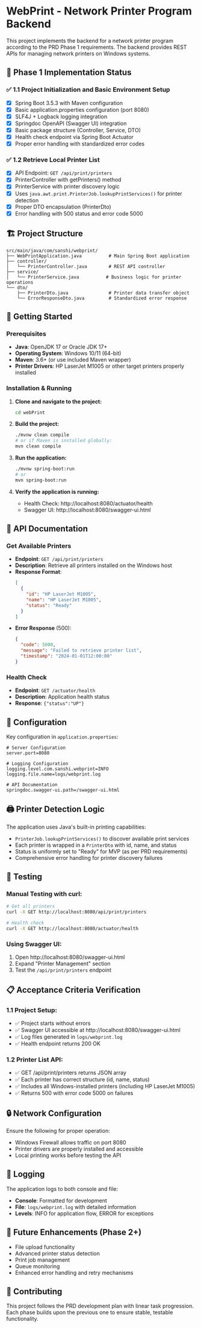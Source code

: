 # WebPrint - Network Printer Program Backend

This project implements the backend for a network printer program according to the PRD Phase 1 requirements. The backend provides REST APIs for managing network printers on Windows systems.

## 🎯 Phase 1 Implementation Status

### ✅ 1.1 Project Initialization and Basic Environment Setup
- [x] Spring Boot 3.5.3 with Maven configuration
- [x] Basic application.properties configuration (port 8080)
- [x] SLF4J + Logback logging integration
- [x] Springdoc OpenAPI (Swagger UI) integration
- [x] Basic package structure (Controller, Service, DTO)
- [x] Health check endpoint via Spring Boot Actuator
- [x] Proper error handling with standardized error codes

### ✅ 1.2 Retrieve Local Printer List
- [x] API Endpoint: `GET /api/print/printers`
- [x] PrinterController with getPrinters() method
- [x] PrinterService with printer discovery logic
- [x] Uses `java.awt.print.PrinterJob.lookupPrintServices()` for printer detection
- [x] Proper DTO encapsulation (PrinterDto)
- [x] Error handling with 500 status and error code 5000

## 🏗️ Project Structure

```
src/main/java/com/sanshi/webprint/
├── WebPrintApplication.java          # Main Spring Boot application
├── controller/
│   └── PrinterController.java        # REST API controller
├── service/
│   └── PrinterService.java          # Business logic for printer operations
└── dto/
    ├── PrinterDto.java               # Printer data transfer object
    └── ErrorResponseDto.java         # Standardized error response
```

## 🚀 Getting Started

### Prerequisites
- **Java**: OpenJDK 17 or Oracle JDK 17+
- **Operating System**: Windows 10/11 (64-bit)
- **Maven**: 3.6+ (or use included Maven wrapper)
- **Printer Drivers**: HP LaserJet M1005 or other target printers properly installed

### Installation & Running

1. **Clone and navigate to the project:**
   ```bash
   cd webPrint
   ```

2. **Build the project:**
   ```bash
   ./mvnw clean compile
   # or if Maven is installed globally:
   mvn clean compile
   ```

3. **Run the application:**
   ```bash
   ./mvnw spring-boot:run
   # or
   mvn spring-boot:run
   ```

4. **Verify the application is running:**
   - Health Check: http://localhost:8080/actuator/health
   - Swagger UI: http://localhost:8080/swagger-ui.html

## 📡 API Documentation

### Get Available Printers
- **Endpoint**: `GET /api/print/printers` 
- **Description**: Retrieve all printers installed on the Windows host
- **Response Format**:
  ```json
  [
    {
      "id": "HP LaserJet M1005",
      "name": "HP LaserJet M1005", 
      "status": "Ready"
    }
  ]
  ```
- **Error Response** (500):
  ```json
  {
    "code": 5000,
    "message": "Failed to retrieve printer list",
    "timestamp": "2024-01-01T12:00:00"
  }
  ```

### Health Check
- **Endpoint**: `GET /actuator/health`
- **Description**: Application health status
- **Response**: `{"status":"UP"}`

## 🔧 Configuration

Key configuration in `application.properties`:

```properties
# Server Configuration
server.port=8080

# Logging Configuration  
logging.level.com.sanshi.webprint=INFO
logging.file.name=logs/webprint.log

# API Documentation
springdoc.swagger-ui.path=/swagger-ui.html
```

## 🖨️ Printer Detection Logic

The application uses Java's built-in printing capabilities:
- `PrinterJob.lookupPrintServices()` to discover available print services
- Each printer is wrapped in a `PrinterDto` with id, name, and status
- Status is uniformly set to "Ready" for MVP (as per PRD requirements)
- Comprehensive error handling for printer discovery failures

## 🧪 Testing

### Manual Testing with curl:
```bash
# Get all printers
curl -X GET http://localhost:8080/api/print/printers

# Health check
curl -X GET http://localhost:8080/actuator/health
```

### Using Swagger UI:
1. Open http://localhost:8080/swagger-ui.html
2. Expand "Printer Management" section
3. Test the `/api/print/printers` endpoint

## 📋 Acceptance Criteria Verification

### 1.1 Project Setup:
- ✅ Project starts without errors
- ✅ Swagger UI accessible at http://localhost:8080/swagger-ui.html
- ✅ Log files generated in `logs/webprint.log`
- ✅ Health endpoint returns 200 OK

### 1.2 Printer List API:
- ✅ GET /api/print/printers returns JSON array
- ✅ Each printer has correct structure (id, name, status)
- ✅ Includes all Windows-installed printers (including HP LaserJet M1005)
- ✅ Returns 500 with error code 5000 on failures

## 🔒 Network Configuration

Ensure the following for proper operation:
- Windows Firewall allows traffic on port 8080
- Printer drivers are properly installed and accessible
- Local printing works before testing the API

## 📝 Logging

The application logs to both console and file:
- **Console**: Formatted for development
- **File**: `logs/webprint.log` with detailed information
- **Levels**: INFO for application flow, ERROR for exceptions

## 🚧 Future Enhancements (Phase 2+)

- File upload functionality  
- Advanced printer status detection
- Print job management
- Queue monitoring
- Enhanced error handling and retry mechanisms

## 🤝 Contributing

This project follows the PRD development plan with linear task progression. Each phase builds upon the previous one to ensure stable, testable functionality. 